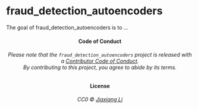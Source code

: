 
<!-- README.md is generated from README.Rmd. Please edit that file -->

# fraud\_detection\_autoencoders

<!-- badges: start -->

<!-- badges: end -->

The goal of fraud\_detection\_autoencoders is to …

<h4 align="center">

**Code of Conduct**

</h4>

<h6 align="center">

Please note that the `fraud_detection_autoencoders` project is released
with a [Contributor Code of Conduct](.github/CODE_OF_CONDUCT.md).<br>By
contributing to this project, you agree to abide by its terms.

</h6>

<h4 align="center">

**License**

</h4>

<h6 align="center">

CC0 © [Jiaxiang Li](LICENSE.md)

</h6>
